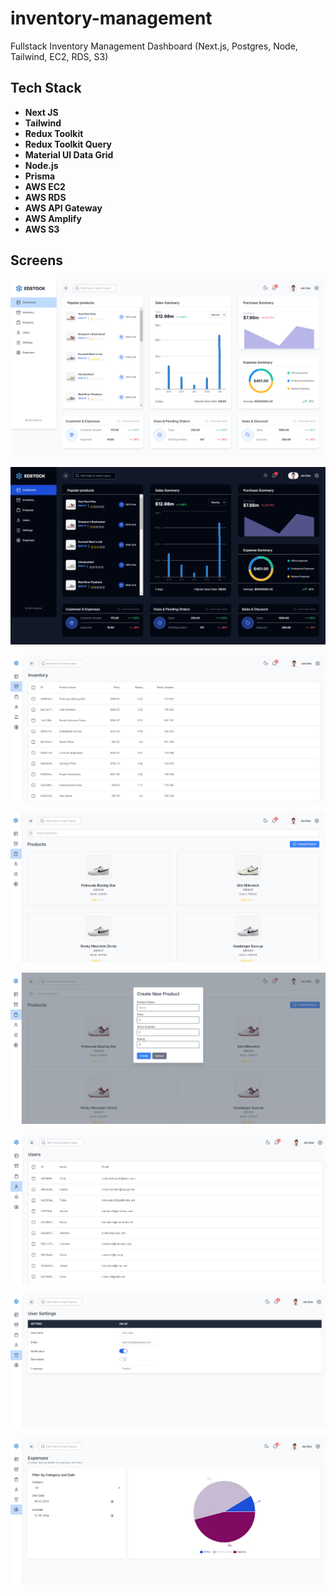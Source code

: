 # inventory-management

Fullstack Inventory Management Dashboard (Next.js, Postgres, Node, Tailwind, EC2, RDS, S3)

## Tech Stack

- **Next JS**
- **Tailwind**
- **Redux Toolkit**
- **Redux Toolkit Query**
- **Material UI Data Grid**
- **Node.js**
- **Prisma**
- **AWS EC2**
- **AWS RDS**
- **AWS API Gateway**
- **AWS Amplify**
- **AWS S3**

## Screens

![Dashboard main page](https://raw.githubusercontent.com/OksanaKorobanova/inventory-management/refs/heads/master/client/public/stockDashboard.png)

![Dashboard main page(dark theme)](https://raw.githubusercontent.com/OksanaKorobanova/inventory-management/refs/heads/master/client/public/stockDashboard-black.png)

![Inventory page](https://raw.githubusercontent.com/OksanaKorobanova/inventory-management/refs/heads/master/client/public/stockDashboard-inventory.png)

![Products page](https://raw.githubusercontent.com/OksanaKorobanova/inventory-management/refs/heads/master/client/public/stockDashboard-products.png)

![Add product page](https://raw.githubusercontent.com/OksanaKorobanova/inventory-management/refs/heads/master/client/public/stockDashboard-addProduct.png)

![Users page](https://raw.githubusercontent.com/OksanaKorobanova/inventory-management/refs/heads/master/client/public/stockDashboard-users.png)

![Settings page](https://raw.githubusercontent.com/OksanaKorobanova/inventory-management/refs/heads/master/client/public/stockDashboard-settings.png)

![Expenses page](https://raw.githubusercontent.com/OksanaKorobanova/inventory-management/refs/heads/master/client/public/stockDashboard-expenses.png)
